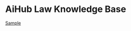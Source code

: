 # AiHub Law Knowledge Base
 
[Sample](../sample/aihub_law_case.txt)
 
<!-- MARKDOWN-AUTO-DOCS:START (CODE:src=../../../ekorpkit/resources/corpora/aihub_law_case.yaml) --> 
<!-- MARKDOWN-AUTO-DOCS:END -->
